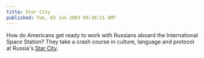 ```yaml
---
title: Star City
published: Tue, 03 Jun 2003 09:39:21 GMT
---
```

How do Americans get ready to work with Russians aboard the International Space Station? They take a crash course in culture, language and protocol at Russia's [Star City](http://howe.iki.rssi.ru/GCTC/gctc_e.htm).
